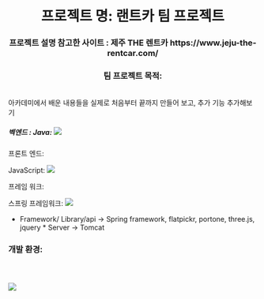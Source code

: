 <h1 align="center">프로젝트 명: 랜트카 팀 프로젝트</h1>
<h3 align="center">프로젝트 설명 참고한 사이트 : 제주 THE 렌트카 https://www.jeju-the-rentcar.com/</h3>
 
<h3 align="center">팀 프로젝트 목적: </h3> <br>
아카데미에서 배운 내용들을 실제로 처음부터 끝까지 만들어 보고, 추가 기능 추가해보기 

<h4 align="center">
  <h5>
  벡엔드 :
  Java:
  <img src="https://skillicons.dev/icons?i=java"> 
  </h5>
  
  
     

  프론트 엔드: 
 
   JavaScript:
   <img src="https://skillicons.dev/icons?i=js">
   

  프레임 워크:
  
   스프링 프레임워크: 
   <img src="https://skillicons.dev/icons?i=spring">

 
   

  * Framework/ Library/api -> Spring framework, flatpickr, portone, three.js, jquery * Server -> Tomcat  <br>
</h4>
<h3 align="left">개발 환경: </h3> 

<br>

<h3 align="left"><img src="https://skillicons.dev/icons?i=js,html,css,wasm" /></h3> 


